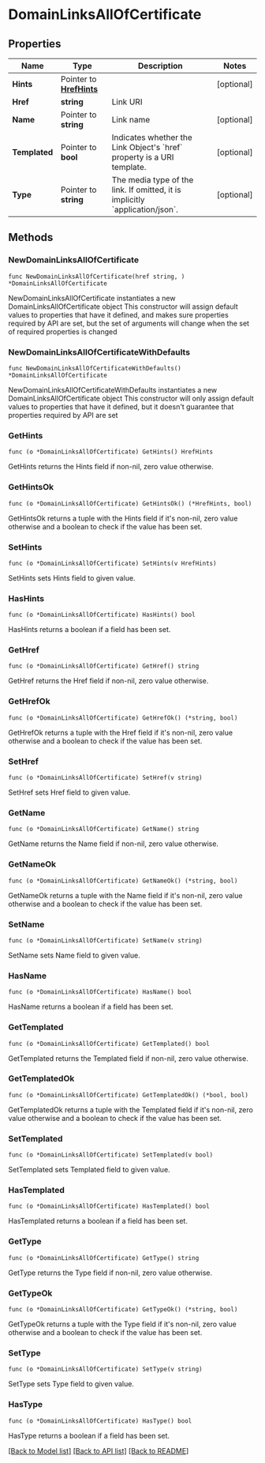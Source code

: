 # DomainLinksAllOfCertificate

## Properties

Name | Type | Description | Notes
------------ | ------------- | ------------- | -------------
**Hints** | Pointer to [**HrefHints**](HrefHints.md) |  | [optional] 
**Href** | **string** | Link URI | 
**Name** | Pointer to **string** | Link name | [optional] 
**Templated** | Pointer to **bool** | Indicates whether the Link Object&#39;s &#x60;href&#x60; property is a URI template. | [optional] 
**Type** | Pointer to **string** | The media type of the link. If omitted, it is implicitly &#x60;application/json&#x60;. | [optional] 

## Methods

### NewDomainLinksAllOfCertificate

`func NewDomainLinksAllOfCertificate(href string, ) *DomainLinksAllOfCertificate`

NewDomainLinksAllOfCertificate instantiates a new DomainLinksAllOfCertificate object
This constructor will assign default values to properties that have it defined,
and makes sure properties required by API are set, but the set of arguments
will change when the set of required properties is changed

### NewDomainLinksAllOfCertificateWithDefaults

`func NewDomainLinksAllOfCertificateWithDefaults() *DomainLinksAllOfCertificate`

NewDomainLinksAllOfCertificateWithDefaults instantiates a new DomainLinksAllOfCertificate object
This constructor will only assign default values to properties that have it defined,
but it doesn't guarantee that properties required by API are set

### GetHints

`func (o *DomainLinksAllOfCertificate) GetHints() HrefHints`

GetHints returns the Hints field if non-nil, zero value otherwise.

### GetHintsOk

`func (o *DomainLinksAllOfCertificate) GetHintsOk() (*HrefHints, bool)`

GetHintsOk returns a tuple with the Hints field if it's non-nil, zero value otherwise
and a boolean to check if the value has been set.

### SetHints

`func (o *DomainLinksAllOfCertificate) SetHints(v HrefHints)`

SetHints sets Hints field to given value.

### HasHints

`func (o *DomainLinksAllOfCertificate) HasHints() bool`

HasHints returns a boolean if a field has been set.

### GetHref

`func (o *DomainLinksAllOfCertificate) GetHref() string`

GetHref returns the Href field if non-nil, zero value otherwise.

### GetHrefOk

`func (o *DomainLinksAllOfCertificate) GetHrefOk() (*string, bool)`

GetHrefOk returns a tuple with the Href field if it's non-nil, zero value otherwise
and a boolean to check if the value has been set.

### SetHref

`func (o *DomainLinksAllOfCertificate) SetHref(v string)`

SetHref sets Href field to given value.


### GetName

`func (o *DomainLinksAllOfCertificate) GetName() string`

GetName returns the Name field if non-nil, zero value otherwise.

### GetNameOk

`func (o *DomainLinksAllOfCertificate) GetNameOk() (*string, bool)`

GetNameOk returns a tuple with the Name field if it's non-nil, zero value otherwise
and a boolean to check if the value has been set.

### SetName

`func (o *DomainLinksAllOfCertificate) SetName(v string)`

SetName sets Name field to given value.

### HasName

`func (o *DomainLinksAllOfCertificate) HasName() bool`

HasName returns a boolean if a field has been set.

### GetTemplated

`func (o *DomainLinksAllOfCertificate) GetTemplated() bool`

GetTemplated returns the Templated field if non-nil, zero value otherwise.

### GetTemplatedOk

`func (o *DomainLinksAllOfCertificate) GetTemplatedOk() (*bool, bool)`

GetTemplatedOk returns a tuple with the Templated field if it's non-nil, zero value otherwise
and a boolean to check if the value has been set.

### SetTemplated

`func (o *DomainLinksAllOfCertificate) SetTemplated(v bool)`

SetTemplated sets Templated field to given value.

### HasTemplated

`func (o *DomainLinksAllOfCertificate) HasTemplated() bool`

HasTemplated returns a boolean if a field has been set.

### GetType

`func (o *DomainLinksAllOfCertificate) GetType() string`

GetType returns the Type field if non-nil, zero value otherwise.

### GetTypeOk

`func (o *DomainLinksAllOfCertificate) GetTypeOk() (*string, bool)`

GetTypeOk returns a tuple with the Type field if it's non-nil, zero value otherwise
and a boolean to check if the value has been set.

### SetType

`func (o *DomainLinksAllOfCertificate) SetType(v string)`

SetType sets Type field to given value.

### HasType

`func (o *DomainLinksAllOfCertificate) HasType() bool`

HasType returns a boolean if a field has been set.


[[Back to Model list]](../README.md#documentation-for-models) [[Back to API list]](../README.md#documentation-for-api-endpoints) [[Back to README]](../README.md)


